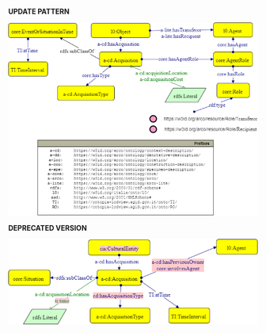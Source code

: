 **UPDATE PATTERN**


![Acquistion pattern graph](https://github.com/ICCD-MiBACT/ArCo/blob/DEV-1.3.0/ArCo-release/test/2.0/Acquisition/Acquisition-Pattern.png?raw=true)


**DEPRECATED VERSION**


![Acquistion pattern graph](https://github.com/ICCD-MiBACT/ArCo/blob/DEV-1.3.0/ArCo-release/test/2.0/Acquisition/Acquisition-versione-1_0-e-1_2.png?raw=true)
